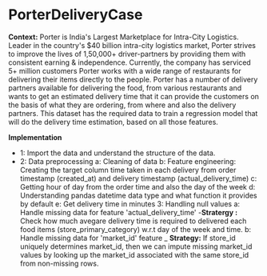 # PorterDeliveryCase
**Context:**
Porter is India's Largest Marketplace for Intra-City Logistics. Leader in the country's $40 billion intra-city logistics market, Porter strives to improve the lives of 1,50,000+ driver-partners by providing them with consistent earning & independence. Currently, the company has serviced 5+ million customers
Porter works with a wide range of restaurants for delivering their items directly to the people.
Porter has a number of delivery partners available for delivering the food, from various restaurants and wants to get an estimated delivery time that it can provide the customers on the basis of what they are ordering, from where and also the delivery partners.
This dataset has the required data to train a regression model that will do the delivery time estimation, based on all those features.

**Implementation**
* 1: Import the data and understand the structure of the data.
* 2: Data preprocessing
  a: Cleaning of data
  b: Feature engineering: Creating the target column time taken in each delivery from order timestamp (created_at) and delivery timestamp (actual_delivery_time)
  c: Getting hour of day from the order time and also the day of the week
  d: Understanding pandas datetime data type and what function it provides by default
  e: Get delivery time in minutes
3: Handling null values
    a: Handle missing data for feature 'actual_delivery_time' -**Stratergy :** Check how much avegare delivery time is required to delivered each food items (store_primary_category) w.r.t day of the week and time.
    b: Handle missing data for 'market_id' feature _ **Strategy:** If store_id uniquely determines market_id, then we can impute missing market_id values by looking up the market_id associated with the same store_id from non-missing rows.
    
